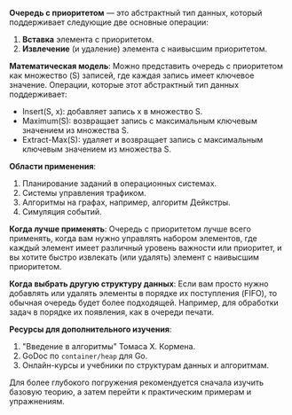 **Очередь с приоритетом** — это абстрактный тип данных, который поддерживает следующие две основные операции:

1. **Вставка** элемента с приоритетом.
2. **Извлечение** (и удаление) элемента с наивысшим приоритетом.

**Математическая модель**:
Можно представить очередь с приоритетом как множество \(S\) записей, где каждая запись имеет ключевое значение. Операции, которые этот абстрактный тип данных поддерживает:

- Insert(S, x): добавляет запись x в множество S.
- Maximum(S): возвращает запись с максимальным ключевым значением из множества S.
- Extract-Max(S): удаляет и возвращает запись с максимальным ключевым значением из множества S.

**Области применения**:

1. Планирование заданий в операционных системах.
2. Системы управления трафиком.
3. Алгоритмы на графах, например, алгоритм Дейкстры.
4. Симуляция событий.

**Когда лучше применять**:
Очередь с приоритетом лучше всего применять, когда вам нужно управлять набором элементов, где каждый элемент имеет различный уровень важности или приоритет, и вы хотите быстро извлекать (или удалять) элемент с наивысшим приоритетом.

**Когда выбрать другую структуру данных**:
Если вам просто нужно добавлять или удалять элементы в порядке их поступления (FIFO), то обычная очередь будет более подходящей. Например, для обработки задач в порядке их появления, как в очереди печати.

**Ресурсы для дополнительного изучения**:
1. "Введение в алгоритмы" Томаса Х. Кормена.
2. GoDoc по `container/heap` для Go.
3. Онлайн-курсы и учебники по структурам данных и алгоритмам.

Для более глубокого погружения рекомендуется сначала изучить базовую теорию, а затем перейти к практическим примерам и упражнениям.
